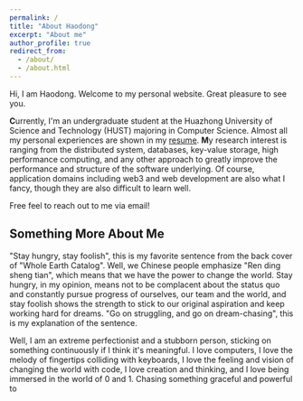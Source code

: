 ```yaml
---
permalink: /
title: "About Haodong"
excerpt: "About me"
author_profile: true
redirect_from: 
  - /about/
  - /about.html
---
```

Hi, I am Haodong. Welcome to my personal website. Great pleasure to see you.

**C**urrently, I'm an undergraduate student at the Huazhong University of Science and Technology (HUST) majoring in Computer Science. Almost all my personal experiences are shown in my [resume](https://sleepylgod.github.io/cv/). **M**y research interest is ranging from the distributed system, databases, key-value storage, high performance computing, and any other approach to greatly improve the performance and structure of the software underlying. Of course, application domains including web3 and web development are also what I fancy, though they are also difficult to learn well.

Free feel to reach out to me via email!

Something More About Me
-----------------------

"Stay hungry, stay foolish", this is my favorite sentence from the back cover of "Whole Earth Catalog". Well, we Chinese people emphasize "Ren ding sheng tian", which means that we have the power to change the world. Stay hungry, in my opinion,  means not to be complacent about the status quo and constantly pursue progress of ourselves, our team and the world, and stay foolish shows the strength to stick to our original aspiration and keep working hard for dreams. "Go on struggling, and go on dream-chasing", this is my explanation of the sentence.

Well, I am an extreme perfectionist and a stubborn person, sticking on something continuously if I think it's meaningful. I love computers, I love the melody of fingertips colliding with keyboards, I love the feeling and vision of changing the world with code, I love creation and thinking, and I love being immersed in the world of 0 and 1. Chasing something graceful and powerful to
